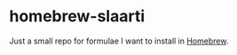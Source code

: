 homebrew-slaarti
================

Just a small repo for formulae I want to install in
[Homebrew](http://brew.sh/).
